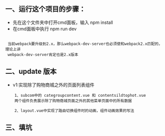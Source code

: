 ﻿
## 一、运行这个项目的步骤：
- 先在这个文件夹中打开cmd面板，输入  npm install 
- 在cmd面板中执行 npm run dev

```

 当前webpack要升级到2.x，那么webpack-dev-server也必须使和webpack2.x匹配的，理论上讲
 webpack-dev-server肯定也是2.x版本

```
	
## 二、update 版本

- v1:实现除了购物商城之外的页面列表组件

```
    1、subcom中的 categroupcontent.vue 和 contentsildtophot.vue 
    两个组件负责展示除了购物商城页面之外的其他菜单页面中的所有数据

    2、layout.vue中实现了路由切换组件时的动画，组件动画效果的写法

```

## 三、填坑

```

    


```